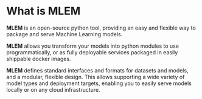 # What is MLEM

**MLEM** is an open-source python tool, providing an easy and flexible way to
package and serve Machine Learning models.

**MLEM** allows you transform your models into python modules to use
programmatically, or as fully deployable services packaged in easily shippable
docker images.

**MLEM** defines standard interfaces and formats for datasets and models, and a
modular, flexible design. This allows supporting a wide variety of model types
and deployment targets, enabling you to easily serve models locally or on any
cloud infrastructure.

[comment]: <> (TODO)

[comment]: <> (yoink from here
https://www.notion.so/iterative/Tutorial-9089de99f9da4d1f8926f900c797208e)
